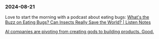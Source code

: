 ### 2024-08-21

Love to start the morning with a podcast about eating bugs: [What's the Buzz on Eating Bugs? Can Insects Really Save the World? | Listen Notes](https://www.listennotes.com/podcasts/gastropod/whats-the-buzz-on-eating-meAHkGhIYnC/)

[AI companies are pivoting from creating gods to building products. Good.](https://www.aisnakeoil.com/p/ai-companies-are-pivoting-from-creating)

